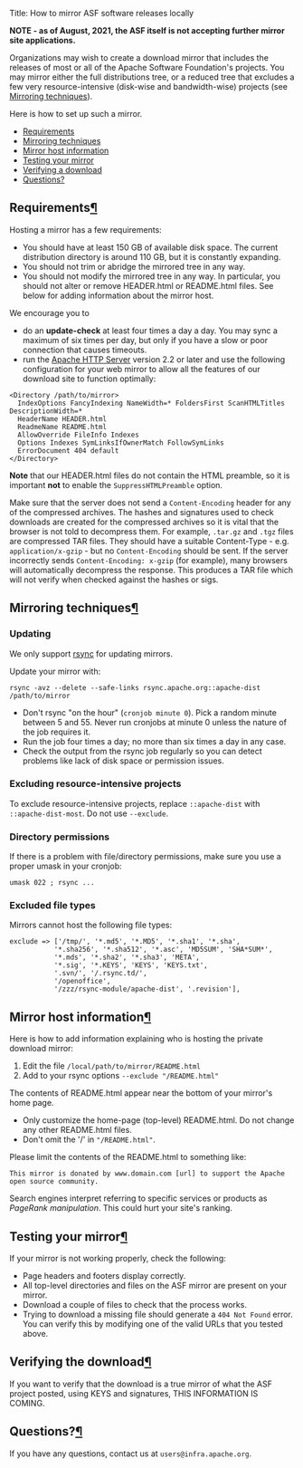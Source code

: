 Title: How to mirror ASF software releases locally

**NOTE - as of August, 2021, the ASF itself is not accepting further mirror site applications.**

Organizations may wish to create a download mirror that includes the releases of most or all of the Apache Software Foundation's projects. You may mirror either the full distributions tree, or a reduced tree that excludes a few very resource-intensive (disk-wise and bandwidth-wise) projects (see <a href="#techniques">Mirroring techniques</a>). 

Here is how to set up such a mirror.

  - <a href="#requirements">Requirements</a>
  - <a href="#techniques">Mirroring techniques</a>
  - <a href="#sponsorinfo">Mirror host information</a>
  - <a href="#testing">Testing your mirror</a>
  - <a href="#verifying">Verifying a download</a>
  - <a href="#questions">Questions?</a>

<h2 id="requirements">Requirements<a class="headerlink" href="#requirements" title="Permanent link">&para;</a></h2>

Hosting a mirror has a few requirements:

  - You should have at least 150 GB of available disk space. The current distribution directory is around 110 GB, but it is constantly expanding.
  - You should not trim or abridge the mirrored tree in any way.
  - You should not modify the mirrored tree in any way. In particular, you should not alter or remove HEADER.html or README.html files. See below for adding information about the mirror host.

We encourage you to 

  - do an **update-check** at least four times a day a day. You may sync a maximum of six times per day, but only if you have a slow or poor connection that causes timeouts.
  - run the <a href="https://httpd.apache.org/" target="_blank">Apache HTTP Server</a> version 2.2 or later and use the following configuration for your web mirror to allow all the features of our download site to function optimally:

```
<Directory /path/to/mirror>
  IndexOptions FancyIndexing NameWidth=* FoldersFirst ScanHTMLTitles DescriptionWidth=*
  HeaderName HEADER.html
  ReadmeName README.html
  AllowOverride FileInfo Indexes
  Options Indexes SymLinksIfOwnerMatch FollowSymLinks
  ErrorDocument 404 default
</Directory>
```

**Note** that our HEADER.html files do not contain the HTML preamble, so it is important **not** to enable the `SuppressHTMLPreamble` option.

Make sure that the server does not send a `Content-Encoding` header for any of the compressed archives. The hashes and signatures used to check downloads are created for the compressed archives so it is vital that the browser is not told to decompress them. For example, `.tar.gz` and `.tgz` files are compressed TAR files. They should have a suitable Content-Type - e.g. `application/x-gzip` - but no `Content-Encoding` should be sent. If the server incorrectly sends `Content-Encoding: x-gzip` (for example), many browsers will automatically decompress the response. This produces a TAR file which will not verify when checked against the hashes or sigs.

<h2 id="techniques">Mirroring techniques<a class="headerlink" href="#techniques" title="Permanent link">&para;</a></h2>

### Updating

We only support <a href="https://rsync.samba.org/" target="_blank">rsync</a> for updating mirrors.

Update your mirror with:

```
rsync -avz --delete --safe-links rsync.apache.org::apache-dist /path/to/mirror
```

  - Don't rsync "on the hour" (`cronjob minute 0`). Pick a random minute between 5 and 55. Never run cronjobs at minute 0 unless the nature of the job requires it.
  - Run the job four times a day; no more than six times a day in any case.
  - Check the output from the rsync job regularly so you can detect problems like lack of disk space or permission issues.

### Excluding resource-intensive projects

To exclude resource-intensive projects, replace `::apache-dist` with `::apache-dist-most`. Do not use `--exclude`.

### Directory permissions

If there is a problem with file/directory permissions, make sure you use a proper umask in your cronjob:

```
umask 022 ; rsync ...
```

### Excluded file types

Mirrors cannot host the following file types:

```
exclude => ['/tmp/', '*.md5', '*.MD5', '*.sha1', '*.sha',
           '*.sha256', '*.sha512', '*.asc', 'MD5SUM', 'SHA*SUM*',
           '*.mds', '*.sha2', '*.sha3', 'META',
           '*.sig', '*.KEYS', 'KEYS', 'KEYS.txt', 
           '.svn/', '/.rsync.td/',
           '/openoffice',
           '/zzz/rsync-module/apache-dist', '.revision'],
```

<h2 id="sponsorinfo">Mirror host information<a class="headerlink" href="#sponsorinfo" title="Permanent link">&para;</a></h2>

Here is how to add information explaining who is hosting the private download mirror:

  1. Edit the file `/local/path/to/mirror/README.html`
  2. Add to your rsync options `--exclude "/README.html"`

The contents of README.html appear near the bottom of your mirror's home page.

  - Only customize the home-page (top-level) README.html. Do not change any other README.html files. 
  - Don't omit the '/' in `"/README.html"`.

Please limit the contents of the README.html to something like:

```
This mirror is donated by www.domain.com [url] to support the Apache open source community.
```

Search engines interpret referring to specific services or products as _PageRank manipulation_. This could hurt your site's ranking.

<h2 id="testing">Testing your mirror<a class="headerlink" href="#testing" title="Permanent link">&para;</a></h2>

If your mirror is not working properly, check the following:

  - Page headers and footers display correctly.
  - All top-level directories and files on the ASF mirror are present on your mirror.
  - Download a couple of files to check that the process works. 
  - Trying to download a missing file should generate a `404 Not Found` error. You can verify this by modifying one of the valid URLs that you tested above.

<h2 id="verifying">Verifying the download<a class="headerlink" href="#verifying" title="Permanent link">&para;</a></h2>

If you want to verify that the download is a true mirror of what the ASF project posted, using KEYS and signatures, THIS INFORMATION IS COMING.

<h2 id="questions">Questions?<a class="headerlink" href="#questions" title="Permanent link">&para;</a></h2>

If you have any questions, contact us at `users@infra.apache.org`.
